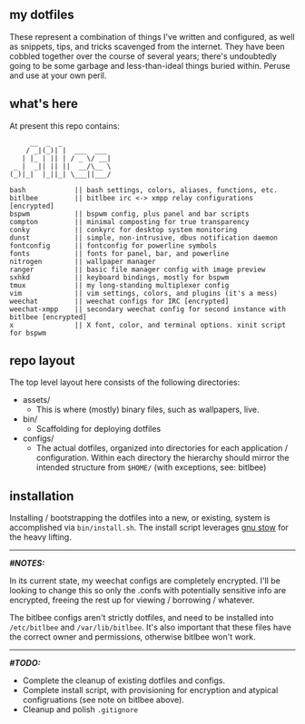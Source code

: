 ## my dotfiles

These represent a combination of things I've written and configured, as well as snippets, tips, and tricks scavenged from the internet. They have been cobbled together over the course of several years; there's undoubtedly going to be some garbage and less-than-ideal things buried within. Peruse and use at your own peril.

## what's here

At present this repo contains:
```
     __  _  _
    / _|(_)| |  ___  ___
   | |_ | || | / _ \/ __|
 _ |  _|| || ||  __/\__ \
(_)|_|  |_||_| \___||___/

bash            || bash settings, colors, aliases, functions, etc.
bitlbee         || bitlbee irc <-> xmpp relay configurations [encrypted]
bspwm           || bspwm config, plus panel and bar scripts
compton         || minimal composting for true transparency
conky           || conkyrc for desktop system monitoring
dunst           || simple, non-intrusive, dbus notification daemon
fontconfig      || fontconfig for powerline symbols
fonts           || fonts for panel, bar, and powerline
nitrogen        || wallpaper manager
ranger          || basic file manager config with image preview
sxhkd           || keyboard bindings, mostly for bspwm
tmux            || my long-standing multiplexer config
vim             || vim settings, colors, and plugins (it's a mess)
weechat         || weechat configs for IRC [encrypted]
weechat-xmpp    || secondary weechat config for second instance with bitlbee [encrypted]
x               || X font, color, and terminal options. xinit script for bspwm
```

## repo layout

The top level layout here consists of the following directories:

* assets/
  * This is where (mostly) binary files, such as wallpapers, live.
* bin/
  * Scaffolding for deploying dotfiles
* configs/
  * The actual dotfiles, organized into directories for each application / configuration. Within each directory the hierarchy should mirror the intended structure from `$HOME/` (with exceptions, see: bitlbee)

## installation

Installing / bootstrapping the dotfiles into a new, or existing, system is accomplished via `bin/install.sh`. The install script leverages [gnu stow](http://www.gnu.org/software/stow/) for the heavy lifting.

***
***#NOTES:*** 

In its current state, my weechat configs are completely encrypted. I'll be looking to change this so only the .confs with potentially sensitive info are encrypted, freeing the rest up for viewing / borrowing / whatever.

The bitlbee configs aren't strictly dotfiles, and need to be installed into `/etc/bitlbee` and `/var/lib/bitlbee`. It's also important that these files have the correct owner and permissions, otherwise bitlbee won't work.

***
***#TODO:*** 

* Complete the cleanup of existing dotfiles and configs.
* Complete install script, with provisioning for encryption and atypical configruations (see note on bitlbee above).
* Cleanup and polish `.gitignore`
